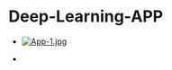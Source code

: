 # Deep-Learning-APP

- [![App-1.jpg](https://i.postimg.cc/rwfrnXN0/App-1.jpg)](https://postimg.cc/cv8CCzj0)


- 
